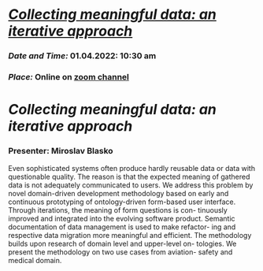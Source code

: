 # ***[Collecting meaningful data: an iterative approach](https://drive.google.com/file/d/1SHU5Th5iSMbtkgR06W6w7xTzc-5pk5-k/view)***
### *Date and Time:*   01.04.2022: 10:30 am
### *Place:*  Online on [zoom channel](https://feectu.zoom.us/j/668775388)
# *Collecting meaningful data: an iterative approach*
### Presenter: Miroslav Blasko
Even sophisticated systems often produce hardly reusable data or data with questionable quality. The reason is that the expected
meaning of gathered data is not adequately communicated to users. We address this problem by novel domain-driven development methodology
based on early and continuous prototyping of ontology-driven form-based user interface. Through iterations, the meaning of form questions is con-
tinuously improved and integrated into the evolving software product. Semantic documentation of data management is used to make refactor-
ing and respective data migration more meaningful and efficient. The methodology builds upon research of domain level and upper-level on-
tologies. We present the methodology on two use cases from aviation-
safety and medical domain.

